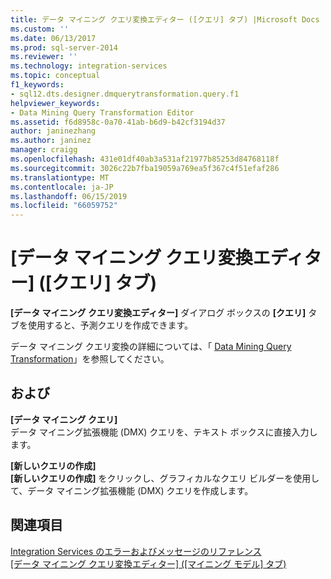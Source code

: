 ```yaml
---
title: データ マイニング クエリ変換エディター ([クエリ] タブ) |Microsoft Docs
ms.custom: ''
ms.date: 06/13/2017
ms.prod: sql-server-2014
ms.reviewer: ''
ms.technology: integration-services
ms.topic: conceptual
f1_keywords:
- sql12.dts.designer.dmquerytransformation.query.f1
helpviewer_keywords:
- Data Mining Query Transformation Editor
ms.assetid: f6d8958c-0a70-41ab-b6d9-b42cf3194d37
author: janinezhang
ms.author: janinez
manager: craigg
ms.openlocfilehash: 431e01df40ab3a531af21977b85253d84768118f
ms.sourcegitcommit: 3026c22b7fba19059a769ea5f367c4f51efaf286
ms.translationtype: MT
ms.contentlocale: ja-JP
ms.lasthandoff: 06/15/2019
ms.locfileid: "66059752"
---
```

# <a name="data-mining-query-transformation-editor-query-tab"></a>[データ マイニング クエリ変換エディター] ([クエリ] タブ)
  **[データ マイニング クエリ変換エディター]** ダイアログ ボックスの **[クエリ]** タブを使用すると、予測クエリを作成できます。  
  
 データ マイニング クエリ変換の詳細については、「 [Data Mining Query Transformation](data-flow/transformations/data-mining-query-transformation.md)」を参照してください。  
  
## <a name="options"></a>および  
 **[データ マイニング クエリ]**  
 データ マイニング拡張機能 (DMX) クエリを、テキスト ボックスに直接入力します。  
  
 **[新しいクエリの作成]**  
 **[新しいクエリの作成]** をクリックし、グラフィカルなクエリ ビルダーを使用して、データ マイニング拡張機能 (DMX) クエリを作成します。  
  
## <a name="see-also"></a>関連項目  
 [Integration Services のエラーおよびメッセージのリファレンス](../../2014/integration-services/integration-services-error-and-message-reference.md)   
 [[データ マイニング クエリ変換エディター] &#40;[マイニング モデル] タブ&#41;](../../2014/integration-services/data-mining-query-transformation-editor-mining-model-tab.md)  
  
  
